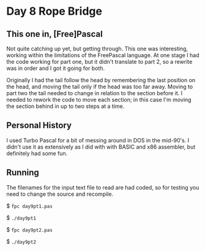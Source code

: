 # Day 8 Rope Bridge

## This one in, [Free]Pascal

Not quite catching up yet, but getting through. This one was interesting, working within the limitations of the FreePascal language. At one stage I had the code working for part one, but it didn't translate to part 2, so a rewrite was in order and I got it going for both.

Originally I had the tail follow the head by remembering the last position on the head, and moving the tail only if the head was too far away. Moving to part two the tail needed to change in relation to the section before it. I needed to rework the code to move each section; in this case I'm moving the section behind in up to two steps at a time.

## Personal History

I used Turbo Pascal for a bit of messing around in DOS in the mid-90's. I didn't use it as extensively as I did with with BASIC and x86 assembler, but definitely had some fun.

## Running

The filenames for the input text file to read are had coded, so for testing you need to change the source and recompile.

$ `fpc day9pt1.pas`

$ `./day9pt1`

$ `fpc day9pt2.pas`

$ `./day9pt2`

